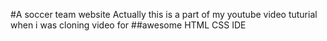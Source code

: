 #A soccer team website
Actually this is a part of my youtube video tuturial
when i was cloning video for
##awesome HTML CSS IDE
